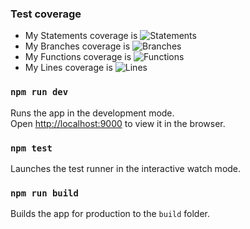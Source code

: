 ### Test coverage

- My Statements coverage is ![Statements](https://img.shields.io/badge/statements-7.84%25-red.svg?style=flat)
- My Branches coverage is ![Branches](https://img.shields.io/badge/branches-25.45%25-red.svg?style=flat)
- My Functions coverage is ![Functions](https://img.shields.io/badge/functions-2.38%25-red.svg?style=flat)
- My Lines coverage is ![Lines](https://img.shields.io/badge/lines-8.1%25-red.svg?style=flat)

### `npm run dev`

Runs the app in the development mode.\
Open [http://localhost:9000](http://localhost:9000) to view it in the browser.

### `npm test`

Launches the test runner in the interactive watch mode.

### `npm run build`

Builds the app for production to the `build` folder.

